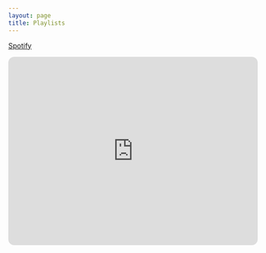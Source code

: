 ```yaml
---
layout: page
title: Playlists
---
```


[Spotify](https://open.spotify.com/playlist/0qtS3peYAq36gE0JQ7SBoT?si=c89ffe3cb23848ca)
<iframe style="border-radius:12px" src="https://open.spotify.com/embed/playlist/0qtS3peYAq36gE0JQ7SBoT?utm_source=generator&theme=0" width="100%" height="380" frameBorder="0" allowfullscreen="" allow="autoplay; clipboard-write; encrypted-media; fullscreen; picture-in-picture" loading="lazy"></iframe>
